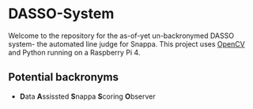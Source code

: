 # DASSO-System

Welcome to the repository for the as-of-yet un-backronymed DASSO system- the automated line judge for Snappa. This project uses [OpenCV](https://github.com/opencv/opencv) and Python running on a Raspberry Pi 4.

## Potential backronyms

- **D**ata **A**ssissted **S**nappa **S**coring **O**bserver
